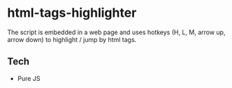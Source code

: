 # html-tags-highlighter

The script is embedded in a web page and uses hotkeys (H, L, M, arrow up, arrow down) to highlight / jump by html tags.

## Tech

- Pure JS
